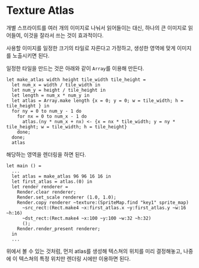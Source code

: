 # Texture Atlas

개별 스프라이트를 여러 개의 이미지로 나눠서 읽어들이는 대신, 하나의 큰
이미지로 읽어들여, 이것을 잘라서 쓰는 것이 효과적이다. 

사용할 이미지를 일정한 크기의 타일로 자른다고 가정하고, 생성한 영역에 맞게 이미지를 노출시키면 된다.

일정한 타일을 만드는 것은 아래와 같이 `Array`를 이용해 만든다.

```
let make_atlas width height tile_width tile_height =
  let num_x = width / tile_width in
  let num_y = height / tile_height in
  let length = num_x * num_y in
  let atlas = Array.make length {x = 0; y = 0; w = tile_width; h = tile_height } in
  for ny = 0 to num_y - 1 do
    for nx = 0 to num_x - 1 do
      atlas.(ny * num_x + nx) <- {x = nx * tile_width; y = ny * tile_height; w = tile_width; h = tile_height}
    done;
  done;
  atlas
```


해당하는 영역을 렌더링을 하면 된다.

```
let main () =
  ...
  let atlas = make_atlas 96 96 16 16 in
  let first_atlas = atlas.(0) in
  let render renderer =
    Render.clear renderer;
    Render.set_scale renderer (1.0, 1.0);
    Render.copy renderer ~texture:(SpriteMap.find "key1" sprite_map)
      ~src_rect:(Rect.make4 ~x:first_atlas.x ~y:first_atlas.y ~w:16 ~h:16)
      ~dst_rect:(Rect.make4 ~x:100 ~y:100 ~w:32 ~h:32)
      ();
    Render.render_present renderer;
  in
  ...
```

위에서 볼 수 있는 것처럼, 먼저 atlas를 생성해 텍스쳐의 위치를 미리 결정해놓고, 나중에 이 텍스쳐의 특정 위치만 렌더링 시에만 이용하면 된다.
